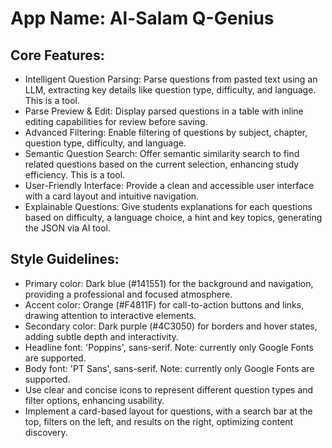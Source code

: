 # **App Name**: Al-Salam Q-Genius

## Core Features:

- Intelligent Question Parsing: Parse questions from pasted text using an LLM, extracting key details like question type, difficulty, and language. This is a tool.
- Parse Preview & Edit: Display parsed questions in a table with inline editing capabilities for review before saving.
- Advanced Filtering: Enable filtering of questions by subject, chapter, question type, difficulty, and language.
- Semantic Question Search: Offer semantic similarity search to find related questions based on the current selection, enhancing study efficiency. This is a tool.
- User-Friendly Interface: Provide a clean and accessible user interface with a card layout and intuitive navigation.
- Explainable Questions: Give students explanations for each questions based on difficulty, a language choice, a hint and key topics, generating the JSON via AI tool.

## Style Guidelines:

- Primary color: Dark blue (#141551) for the background and navigation, providing a professional and focused atmosphere.
- Accent color: Orange (#F4811F) for call-to-action buttons and links, drawing attention to interactive elements.
- Secondary color: Dark purple (#4C3050) for borders and hover states, adding subtle depth and interactivity.
- Headline font: 'Poppins', sans-serif. Note: currently only Google Fonts are supported.
- Body font: 'PT Sans', sans-serif. Note: currently only Google Fonts are supported.
- Use clear and concise icons to represent different question types and filter options, enhancing usability.
- Implement a card-based layout for questions, with a search bar at the top, filters on the left, and results on the right, optimizing content discovery.